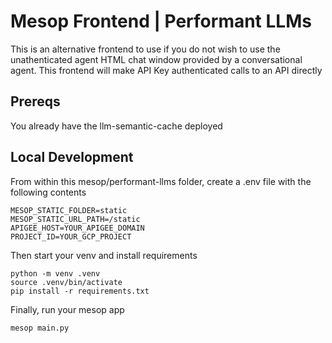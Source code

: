# Mesop Frontend | Performant LLMs
This is an alternative frontend to use if you do not wish to use the unathenticated agent HTML chat window provided by a conversational agent. This frontend will make API Key authenticated calls to an API directly

## Prereqs
You already have the llm-semantic-cache deployed

## Local Development
From within this mesop/performant-llms folder, create a .env file with the following contents
```
MESOP_STATIC_FOLDER=static
MESOP_STATIC_URL_PATH=/static
APIGEE_HOST=YOUR_APIGEE_DOMAIN
PROJECT_ID=YOUR_GCP_PROJECT
```

Then start your venv and install requirements
```
python -m venv .venv
source .venv/bin/activate
pip install -r requirements.txt
```

Finally, run your mesop app
```
mesop main.py
```
